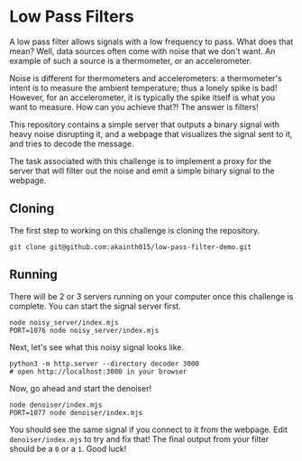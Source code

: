 # Low Pass Filters

A low pass filter allows signals with a low frequency to pass. What does that mean?
Well, data sources often come with noise that we don't want. An example of such
a source is a thermometer, or an accelerometer.

Noise is different for thermometers and accelerometers: a thermometer's
intent is to measure the ambient temperature; thus a lonely spike is bad!
However, for an accelerometer, it is typically the spike itself is what you
want to measure. How can you achieve that?! The answer is filters!

This repository contains a simple server that outputs a binary signal with heavy
noise disrupting it, and a webpage that visualizes the signal sent to it,
and tries to decode the message. 

The task associated with this challenge is to implement a proxy for the server
that will filter out the noise and emit a simple binary signal to the webpage.

## Cloning
The first step to working on this challenge is cloning the repository.
```shell
git clone git@github.com:akainth015/low-pass-filter-demo.git 
```

## Running
There will be 2 or 3 servers running on your computer once this challenge
is complete. You can start the signal server first.
```shell
node noisy_server/index.mjs
PORT=1076 node noisy_server/index.mjs
```

Next, let's see what this noisy signal looks like.
```shell
python3 -m http.server --directory decoder 3000
# open http://localhost:3000 in your browser
```

Now, go ahead and start the denoiser!
```shell
node denoiser/index.mjs
PORT=1077 node denoiser/index.mjs
```

You should see the same signal if you connect to it from the webpage.
Edit `denoiser/index.mjs` to try and fix that! The final output from your
filter should be a `0` or a `1`. Good luck!